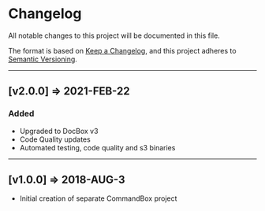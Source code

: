 # Changelog

All notable changes to this project will be documented in this file.

The format is based on [Keep a Changelog](https://keepachangelog.com/en/1.0.0/),
and this project adheres to [Semantic Versioning](https://semver.org/spec/v2.0.0.html).

----

## [v2.0.0] => 2021-FEB-22

### Added

* Upgraded to DocBox v3
* Code Quality updates
* Automated testing, code quality and s3 binaries

----

## [v1.0.0] => 2018-AUG-3

* Initial creation of separate CommandBox project
